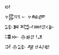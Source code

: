 <div class='block'>
<div class='line'>𒊭</div>
<div class='line'>𒆳𒌵𒀀𒀀 𒀸 𒆳𒄀𒂇</div>
<div class='line'>𒁉𒀉 𒅋𒇷𒆪𒌋𒉌</div>
<div class='line'>𒃮𒁍 𒁲𒂊𒆪 𒁹𒂗</div>
<div class='line'>𒋫 𒊮𒁉 𒆷 𒄑𒄷𒊏</div>
</div>